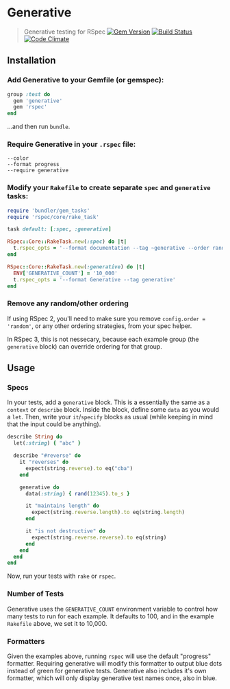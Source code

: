 # Generative

> Generative testing for RSpec
> [![Gem Version](https://badge.fury.io/rb/generative.png)](http://badge.fury.io/rb/generative)
> [![Build Status](https://travis-ci.org/justincampbell/generative.png?branch=master)](https://travis-ci.org/justincampbell/generative)
> [![Code Climate](https://codeclimate.com/github/justincampbell/generative.png)](https://codeclimate.com/github/justincampbell/generative)

## Installation

### Add Generative to your Gemfile (or gemspec):

```rb
group :test do
  gem 'generative'
  gem 'rspec'
end
```

...and then run `bundle`.

### Require Generative in your `.rspec` file:

```
--color
--format progress
--require generative
```

### Modify your `Rakefile` to create separate `spec` and `generative` tasks:

```rb
require 'bundler/gem_tasks'
require 'rspec/core/rake_task'

task default: [:spec, :generative]

RSpec::Core::RakeTask.new(:spec) do |t|
  t.rspec_opts = '--format documentation --tag ~generative --order random'
end

RSpec::Core::RakeTask.new(:generative) do |t|
  ENV['GENERATIVE_COUNT'] = '10_000'
  t.rspec_opts = '--format Generative --tag generative'
end
```

### Remove any random/other ordering

If using RSpec 2, you'll need to make sure you remove `config.order =
'random'`, or any other ordering strategies, from your spec helper.

In RSpec 3, this is not nessecary, because each example group (the `generative`
block) can override ordering for that group.

## Usage

### Specs

In your tests, add a `generative` block. This is a essentially the same as a
`context` or `describe` block. Inside the block, define some `data` as you
would a `let`. Then, write your `it`/`specify` blocks as usual (while keeping
in mind that the input could be anything).

```rb
describe String do
  let(:string) { "abc" }

  describe "#reverse" do
    it "reverses" do
      expect(string.reverse).to eq("cba")
    end

    generative do
      data(:string) { rand(12345).to_s }

      it "maintains length" do
        expect(string.reverse.length).to eq(string.length)
      end

      it "is not destructive" do
        expect(string.reverse.reverse).to eq(string)
      end
    end
  end
end
```

Now, run your tests with `rake` or `rspec`.

### Number of Tests

Generative uses the `GENERATIVE_COUNT` environment variable to control how many
tests to run for each example. It defaults to 100, and in the example
`Rakefile` above, we set it to 10,000.

### Formatters

Given the examples above, running `rspec` will use the default "progress"
formatter. Requiring generative will modify this formatter to output blue dots
instead of green for generative tests. Generative also includes it's own
formatter, which will only display generative test names once, also in blue.

